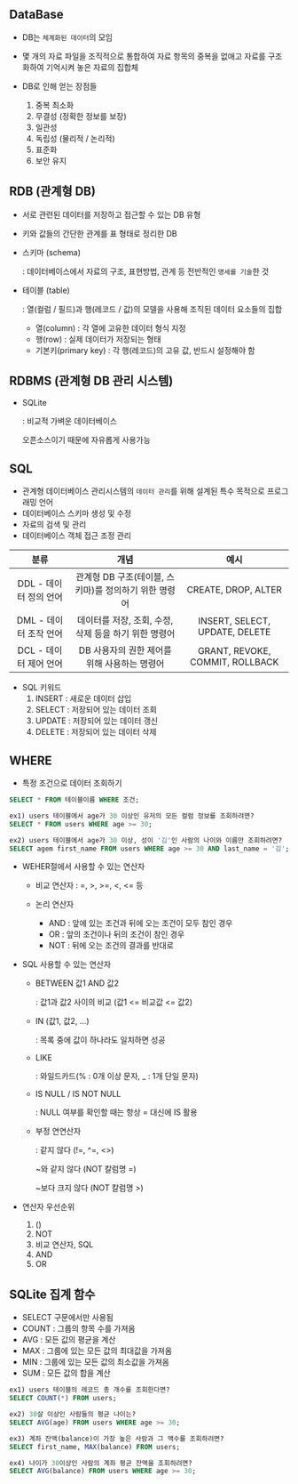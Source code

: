 ## DataBase

- DB는 ```체계화된 데이터```의 모임
- 몇 개의 자료 파일을 조직적으로 통합하여 자료 항목의 중복을 없애고 자료를 구조화하여 기억시켜 놓은 자료의 집합체

- DB로 인해 얻는 장점들
  1. 중복 최소화
  2. 무결성 (정확한 정보를 보장)
  3. 일관성
  4. 독립성 (물리적 / 논리적)
  5. 표준화
  6. 보안 유지

## RDB (관계형 DB)

- 서로 관련된 데이터를 저장하고 접근할 수 있는 DB 유형

- 키와 값들의 간단한 관계를 표 형태로 정리한 DB

- 스키마 (schema)

  : 데이터베이스에서 자료의 구조, 표현방법, 관계 등 전반적인 ```명세를 기술```한 것

- 테이블 (table)

  : 열(컬럼 / 필드)과 행(레코드 / 값)의 모델을 사용해 조직된 데이터 요소들의 집합

  - 열(column) : 각 열에 고유한 데이터 형식 지정
  - 행(row) : 실제 데이터가 저장되는 형태 
  - 기본키(primary key) : 각 행(레코드)의 고유 값, 반드시 설정해야 함

## RDBMS (관계형 DB 관리 시스템)

- SQLite 

  : 비교적 가벼운 데이터베이스

    오픈소스이기 때문에 자유롭게 사용가능

## SQL

- 관계형 데이터베이스 관리시스템의 ```데이터 관리```를 위해 설계된 특수 목적으로 프로그래밍 언어
- 데이터베이스 스키마 생성 및 수정
- 자료의 검색 및 관리
- 데이터베이스 객체 접근 조정 관리

|          분류          |                         개념                          |              예시               |
| :--------------------: | :---------------------------------------------------: | :-----------------------------: |
| DDL - 데이터 정의 언어 | 관계형 DB 구조(테이블, 스키마)를 정의하기 위한 명령어 |       CREATE, DROP, ALTER       |
| DML - 데이터 조작 언어 | 데이터를 저장, 조회, 수정, 삭제 등을 하기 위한 명령어 | INSERT, SELECT, UPDATE, DELETE  |
| DCL - 데이터 제어 언어 |     DB 사용자의 권한 제어를 위해 사용하는 명령어      | GRANT, REVOKE, COMMIT, ROLLBACK |

- SQL 키워드
  1. INSERT : 새로운 데이터 삽입
  2. SELECT : 저장되어 있는 데이터 조회
  3. UPDATE : 저장되어 있는 데이터 갱신
  4. DELETE : 저장되어 있는 데이터 삭제

## WHERE

- 특정 조건으로 데이터 조회하기

```sql
SELECT * FROM 테이블이름 WHERE 조건;

ex1) users 테이블에서 age가 30 이상인 유저의 모든 컬럼 정보를 조회하려면?
SELECT * FROM users WHERE age >= 30;

ex2) users 테이블에서 age가 30 이상, 성이 '김'인 사람의 나이와 이름만 조회하려면?
SELECT agem first_name FROM users WHERE age >= 30 AND last_name = '김';
```

- WEHER절에서 사용할 수 있는 연산자

  - 비교 연산자 : =, >, >=, <, <= 등

  - 논리 연산자
    - AND : 앞에 있는 조건과 뒤에 오는 조건이 모두 참인 경우
    - OR : 앞의 조건이나 뒤의 조건이 참인 경우
    - NOT : 뒤에 오는 조건의 결과를 반대로

- SQL 사용할 수 있는 연산자

  - BETWEEN 값1 AND 값2

    : 값1과 값2 사이의 비교 (값1 <= 비교값 <= 값2)

  - IN (값1, 값2, ...)

    : 목록 중에 값이 하나라도 일치하면 성공

  - LIKE 

    : 와일드카드(% : 0개 이상 문자, _ : 1개 단일 문자)

  - IS NULL / IS NOT NULL

    : NULL 여부를 확인할 때는 항상 = 대신에 IS 활용

  - 부정 연연산자

    : 같지 않다 (!=, ^=, <>)

      ~와 같지 않다 (NOT 칼럼명 =)

      ~보다 크지 않다 (NOT 칼럼명 >)

- 연산자 우선순위
  1. ()
  2. NOT
  3. 비교 연산자, SQL
  4. AND
  5. OR

## SQLite 집계 함수

- SELECT 구문에서만 사용됨
- COUNT : 그룹의 항목 수를 가져옴
- AVG : 모든 값의 평균을 계산
- MAX : 그룹에 있는 모든 값의 최대값을 가져옴
- MIN : 그룹에 있는 모든 값의 최소값을 가져옴
- SUM : 모든 값의 합을 계산

```sql
ex1) users 테이블의 레코드 총 개수를 조회한다면?
SELECT COUNT(*) FROM users;

ex2) 30살 이상인 사람들의 평균 나이는?
SELECT AVG(age) FROM users WHERE age >= 30;

ex3) 계좌 잔액(balance)이 가장 높은 사람과 그 액수를 조회하려면?
SELECT first_name, MAX(balance) FROM users;

ex4) 나이가 30이상인 사람의 계좌 평균 잔액을 조회하려면?
SELECT AVG(balance) FROM users WHERE age >= 30;
```

